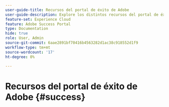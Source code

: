 ```yaml
---
user-guide-title: Recursos del portal de éxito de Adobe
user-guide-description: Explore los distintos recursos del portal de éxito de Adobe para obtener más información.
feature-set: Experience Cloud
feature: Adobe Success Portal
type: Documentation
hide: true
role: User, Admin
source-git-commit: 6aae2891bf70416b4563282d1ac38c918552d1f9
workflow-type: tm+mt
source-wordcount: '17'
ht-degree: 0%

---
```



# Recursos del portal de éxito de Adobe {#success}

